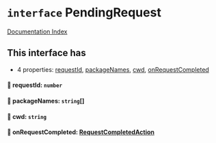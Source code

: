 # `interface` PendingRequest

[Documentation Index](../README.md)

## This interface has

- 4 properties:
[requestId](#-requestid-number),
[packageNames](#-packagenames-string),
[cwd](#-cwd-string),
[onRequestCompleted](#-onrequestcompleted-requestcompletedaction)


#### 📄 requestId: `number`



#### 📄 packageNames: `string`\[]



#### 📄 cwd: `string`



#### 📄 onRequestCompleted: [RequestCompletedAction](../type.RequestCompletedAction/README.md)



